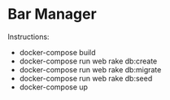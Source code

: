 # Bar Manager

Instructions:

* docker-compose build
* docker-compose run web rake db:create
* docker-compose run web rake db:migrate
* docker-compose run web rake db:seed
* docker-compose up